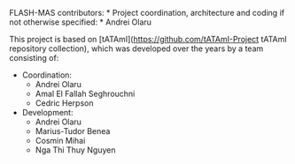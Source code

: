 <!-- ---------------------------------------------
Copyright (C) 2018 Andrei Olaru.

This file is part of Flash-MAS. The CONTRIBUTORS.md file lists people who have been previously involved with this project.

Flash-MAS is free software: you can redistribute it and/or modify it under the terms of the GNU General Public License as published by the Free Software Foundation, either version 3 of the License, or any later version.

Flash-MAS is distributed in the hope that it will be useful, but WITHOUT ANY WARRANTY; without even the implied warranty of MERCHANTABILITY or FITNESS FOR A PARTICULAR PURPOSE.  See the GNU General Public License for more details.

You should have received a copy of the GNU General Public License along with Flash-MAS.  If not, see <http://www.gnu.org/licenses/>.
--------------------------------------------- -->


FLASH-MAS contributors:
	* Project coordination, architecture and coding if not otherwise specified:
		* Andrei Olaru
	







This project is based on [tATAmI](https://github.com/tATAmI-Project tATAmI repository collection), which was developed over the years by a team consisting of:

* Coordination:
    * Andrei Olaru
    * Amal El Fallah Seghrouchni
    * Cedric Herpson
* Development:
    * Andrei Olaru
    * Marius-Tudor Benea
    * Cosmin Mihai
    * Nga Thi Thuy Nguyen

